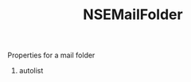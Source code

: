 ﻿---
uid: crmscript_ref_NSEMailFolder
title: NSEMailFolder
intellisense: Void.NSEMailFolder
keywords: NSEMailFolder
so.topic: reference
---

Properties for a mail folder

1. autolist 

